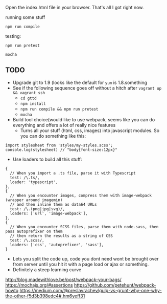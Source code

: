 Open the index.html file in your browser.  That's all I got right now.

running some stuff

`npm run compile`

testing:

`npm run pretest`

`mocha`



## TODO ##

+ Upgrade git to 1.9 (looks like the default for `yum` is 1.8.something
+ See if the following sequence goes off without a hitch after `vagrant up && vagrant ssh`
    + `cd gttd`
    + `npm install`
    + `npm run compile && npm run pretest`
	+ `mocha`
+ Build tool choice(would like to use webpack, seems like you can do everything and offers a lot of really nice features 
	+ Turns all your stuff (html, css, images) into javascript modules. So you can do something like this:
```
import stylesheet from 'styles/my-styles.scss';
console.log(stylesheet) // "body{font-size:12px}"
```

+ Use loaders to build all this stuff: 

```
{
  // When you import a .ts file, parse it with Typescript
  test: /\.ts/,
  loader: 'typescript',
},
{
  // When you encounter images, compress them with image-webpack (wrapper around imagemin)
  // and then inline them as data64 URLs
  test: /\.(png|jpg|svg)/,
  loaders: ['url', 'image-webpack'],
},
{
  // When you encounter SCSS files, parse them with node-sass, then pass autoprefixer on them
  // then return the results as a string of CSS
  test: /\.scss/,
  loaders: ['css', 'autoprefixer', 'sass'],
}

```

+ Lets you split the code up, code you dont need wont be brought over from server until you hit it with a page load or ajax or something.	
+ Definitely a steep learning curve
		


http://blog.madewithlove.be/post/webpack-your-bags/
https://mochajs.org/#assertions
https://github.com/petehunt/webpack-howto
https://medium.com/@preslavrachev/gulp-vs-grunt-why-one-why-the-other-f5d3b398edc4#.hm6yeff31

